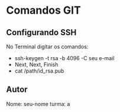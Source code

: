 # Comandos GIT

## Configurando SSH

No Terminal digitar os comandos:

 - ssh-keygen -t rsa -b 4096 -C seu e-mail
 - Next, Next, Finish
 - cat /path/id_rsa.pub
 
 ## Autor

 Nome: seu-nome
 turma: a

